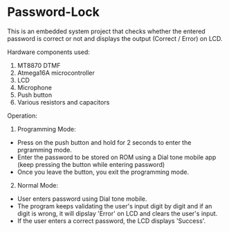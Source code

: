 # Password-Lock
This is an embedded system project that checks whether the entered password is correct or not and displays the output (Correct / Error) on LCD.

Hardware components used:
1. MT8870 DTMF
2. Atmega16A microcontroller
3. LCD
4. Microphone
5. Push button
6. Various resistors and capacitors

Operation:
1. Programming Mode:
- Press on the push button and hold for 2 seconds to enter the prgramming mode.
- Enter the password to be stored on ROM using a Dial tone mobile app (keep pressing the button while entering password)
- Once you leave the button, you exit the programming mode.

2. Normal Mode:
- User enters password using Dial tone mobile.
- The program keeps validating the user's input digit by digit and if an digit is wrong, it will dipslay 'Error' on LCD and clears the user's input.
- If the user enters a correct password, the LCD displays 'Success'.
